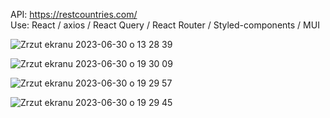 API: https://restcountries.com/ <br/>
Use: React / axios / React Query / React Router / Styled-components / MUI 

![Zrzut ekranu 2023-06-30 o 13 28 39](https://github.com/mr-fox93/React-RestAPI-Countries/assets/112568901/5e666602-9abf-40cf-954e-1684ed3c177a)

![Zrzut ekranu 2023-06-30 o 19 30 09](https://github.com/mr-fox93/React-RestAPI-Countries/assets/112568901/a19b2ade-ff83-4bc5-96b4-6c99602c1a20)

![Zrzut ekranu 2023-06-30 o 19 29 57](https://github.com/mr-fox93/React-RestAPI-Countries/assets/112568901/365b85ee-8843-4d62-9d69-072df48ab2e5)

![Zrzut ekranu 2023-06-30 o 19 29 45](https://github.com/mr-fox93/React-RestAPI-Countries/assets/112568901/94c784de-78df-4d10-97d7-0e0c925b7f3c)
